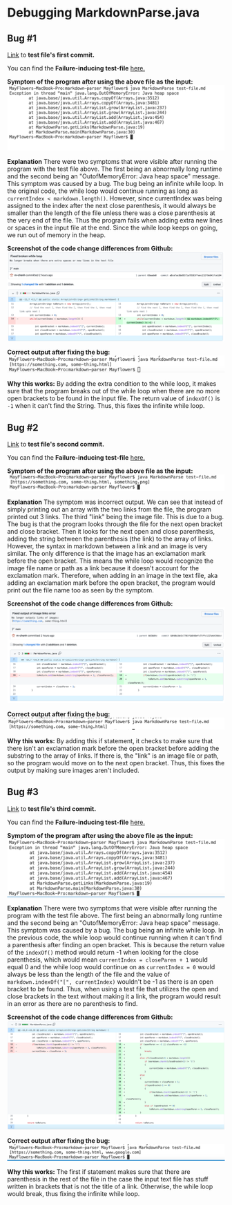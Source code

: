 # Debugging MarkdownParse.java

## Bug #1

[Link](https://github.com/m-chenh/markdown-parser/commit/69aade06f18602090617a608503e69c2f2726c00) to **test file's first commit.**

You can find the **Failure-inducing test-file** [here.](https://github.com/m-chenh/markdown-parser/blob/69aade06f18602090617a608503e69c2f2726c00/test-file.md)

**Symptom of the program after using the above file as the input:**
![Symptom of the program after using the above file as the input](Symptom1.png)

**Explanation** 
There were two symptoms that were visible after running the program with the test file above. The first being an abnormally long runtime and the second being an "OutofMemoryError: Java heap space" message. This symptom was caused by a bug. The bug being an infinite while loop. In the original code, the while loop would continue running as long as `currentIndex < markdown.length()`. However, since currentIndex was being assigned to the index after the next close parenthesis, it would always be smaller than the length of the file unless there was a close parenthesis at the very end of the file. Thus the program fails when adding extra new lines or spaces in the input file at the end. Since the while loop keeps on going, we run out of memory in the heap.

**Screenshot of the code change differences from Github:**
![Screenshot of the code change differences from Github:](FixError1.png)

**Correct output after fixing the bug:**
![Correct output after fixing the bug](CorrectOutput1.png)

**Why this works:**
By adding the extra condition to the while loop, it makes sure that the program breaks out of the while loop when there are no more open brackets to be found in the input file. The return value of `indexOf()` is `-1` when it can't find the String. Thus, this fixes the infinite while loop.

## Bug #2
[Link](https://github.com/m-chenh/markdown-parser/commit/0d3b84c75f32a78dffb335e57be1602fdce3eb21) to **test file's second commit.**

You can find the **Failure-inducing test-file** [here.](https://github.com/m-chenh/markdown-parser/blob/0d3b84c75f32a78dffb335e57be1602fdce3eb21/test-file.md)

**Symptom of the program after using the above file as the input:**
![Symptom of the program after using the above file as the input](Symptom2.png)

**Explanation** The symptom was incorrect output. We can see that instead of simply printing out an array with the two links from the file, the program printed out 3 links. The third "link" being the image file. This is due to a bug. The bug is that the program looks through the file for the next open bracket and close bracket. Then it looks for the next open and close parenthesis, adding the string between the parenthesis (the link) to the array of links. However, the syntax in markdown between a link and an image is very similar. The only difference is that the image has an exclamation mark before the open bracket. This means the while loop would recognize the image file name or path as a link because it doesn't account for the exclamation mark. Therefore, when adding in an image in the text file, aka adding an exclamation mark before the open bracket, the program would print out the file name too as seen by the symptom.

**Screenshot of the code change differences from Github:**
![Screenshot of the code change differences from Github:](FixError2.png)

**Correct output after fixing the bug:**
![Correct output after fixing the bug](CorrectOutput2.png)

**Why this works:**
By adding this if statement, it checks to make sure that there isn't an exclamation mark before the open bracket before adding the substring to the array of links. If there is, the "link" is an image file or path, so the program would move on to the next open bracket. Thus, this fixes the output by making sure images aren't included.

## Bug #3

[Link](https://github.com/m-chenh/markdown-parser/commit/8387d0168e3b010e03b838e8fd9161d1e4b884ab) to **test file's third commit.**

You can find the **Failure-inducing test-file** [here.](https://github.com/m-chenh/markdown-parser/blob/8387d0168e3b010e03b838e8fd9161d1e4b884ab/test-file.md)

**Symptom of the program after using the above file as the input:**
![Symptom of the program after using the above file as the input](Symptom3.png)

**Explanation** 
There were two symptoms that were visible after running the program with the test file above. The first being an abnormally long runtime and the second being an "OutofMemoryError: Java heap space" message. This symptom was caused by a bug. The bug being an infinite while loop. In the previous code, the while loop would continue running when it can't find a parenthesis after finding an open bracket. This is because the return value of the `indexOf()` method would return -1 when looking for the close parenthesis, which would mean `currentIndex = closeParen + 1` would equal 0 and the while loop would continue on as `currentIndex = 0` would always be less than the length of the file and the  value of `markdown.indexOf("[", currentIndex)` wouldn't be -1 as there is an open bracket to be found. Thus, when using a test file that utilizes the open and close brackets in the text without making it a link, the program would result in an error as there are no parenthesis to find.

**Screenshot of the code change differences from Github:**
![Screenshot of the code change differences from Github:](FixError3.png)

**Correct output after fixing the bug:**
![Correct output after fixing the bug](CorrectOutput3.png)

**Why this works:**
The first if statement makes sure that there are parenthesis in the rest of the file in the case the input text file has stuff written in brackets that is not the title of a link. Otherwise, the while loop would break, thus fixing the infinite while loop.